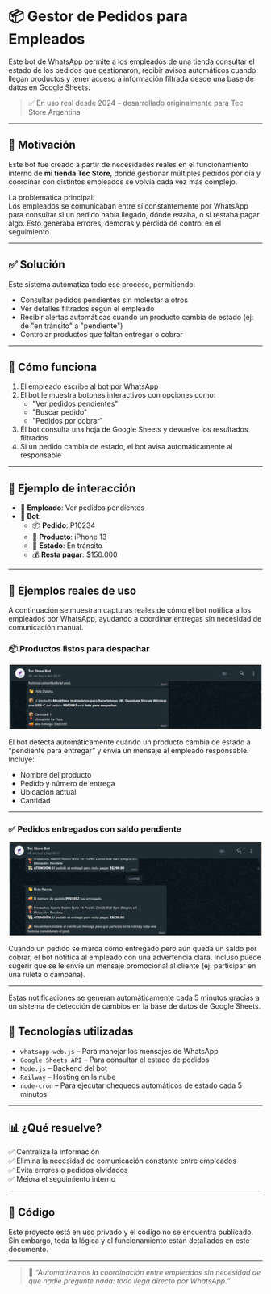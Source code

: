 # 📦 Gestor de Pedidos para Empleados

Este bot de WhatsApp permite a los empleados de una tienda consultar el estado de los pedidos que gestionaron, recibir avisos automáticos cuando llegan productos y tener acceso a información filtrada desde una base de datos en Google Sheets.

> ✅ En uso real desde 2024 – desarrollado originalmente para Tec Store Argentina

---

## 🎯 Motivación

Este bot fue creado a partir de necesidades reales en el funcionamiento interno de **mi tienda Tec Store**, donde gestionar múltiples pedidos por día y coordinar con distintos empleados se volvía cada vez más complejo.

La problemática principal:  
Los empleados se comunicaban entre sí constantemente por WhatsApp para consultar si un pedido había llegado, dónde estaba, o si restaba pagar algo. Esto generaba errores, demoras y pérdida de control en el seguimiento.

---

## ✅ Solución

Este sistema automatiza todo ese proceso, permitiendo:

- Consultar pedidos pendientes sin molestar a otros
- Ver detalles filtrados según el empleado
- Recibir alertas automáticas cuando un producto cambia de estado (ej: de "en tránsito" a "pendiente")
- Controlar productos que faltan entregar o cobrar

---

## 📱 Cómo funciona

1. El empleado escribe al bot por WhatsApp
2. El bot le muestra botones interactivos con opciones como:
   - "Ver pedidos pendientes"
   - "Buscar pedido"
   - "Pedidos por cobrar"
3. El bot consulta una hoja de Google Sheets y devuelve los resultados filtrados
4. Si un pedido cambia de estado, el bot avisa automáticamente al responsable

---

## 💬 Ejemplo de interacción

- 👤 **Empleado**: Ver pedidos pendientes  
- 🤖 **Bot**:  
  - 📦 **Pedido**: P10234  
  - 📱 **Producto**: iPhone 13  
  - 🚚 **Estado**: En tránsito  
  - 💰 **Resta pagar**: $150.000  

---
## 🧪 Ejemplos reales de uso

A continuación se muestran capturas reales de cómo el bot notifica a los empleados por WhatsApp, ayudando a coordinar entregas sin necesidad de comunicación manual.

### 📦 Productos listos para despachar

<p align="center">
  <img src="./imagenes/notificacion-despacho.png" width="500"/>
</p>

El bot detecta automáticamente cuándo un producto cambia de estado a “pendiente para entregar” y envía un mensaje al empleado responsable. Incluye:

- Nombre del producto
- Pedido y número de entrega
- Ubicación actual
- Cantidad

---

### ✅ Pedidos entregados con saldo pendiente

<p align="center">
  <img src="./imagenes/pedido-entregado-con-deuda.png" width="500"/>
</p>

Cuando un pedido se marca como entregado pero aún queda un saldo por cobrar, el bot notifica al empleado con una advertencia clara. Incluso puede sugerir que se le envíe un mensaje promocional al cliente (ej: participar en una ruleta o campaña).

---

Estas notificaciones se generan automáticamente cada 5 minutos gracias a un sistema de detección de cambios en la base de datos de Google Sheets.

## 🧠 Tecnologías utilizadas

- `whatsapp-web.js` – Para manejar los mensajes de WhatsApp
- `Google Sheets API` – Para consultar el estado de pedidos
- `Node.js` – Backend del bot
- `Railway` – Hosting en la nube
- `node-cron` – Para ejecutar chequeos automáticos de estado cada 5 minutos

---

## 📊 ¿Qué resuelve?

✅ Centraliza la información  
✅ Elimina la necesidad de comunicación constante entre empleados  
✅ Evita errores o pedidos olvidados  
✅ Mejora el seguimiento interno

---

## 🔐 Código

Este proyecto está en uso privado y el código no se encuentra publicado. Sin embargo, toda la lógica y el funcionamiento están detallados en este documento.

---

> 💬 *“Automatizamos la coordinación entre empleados sin necesidad de que nadie pregunte nada: todo llega directo por WhatsApp.”*


